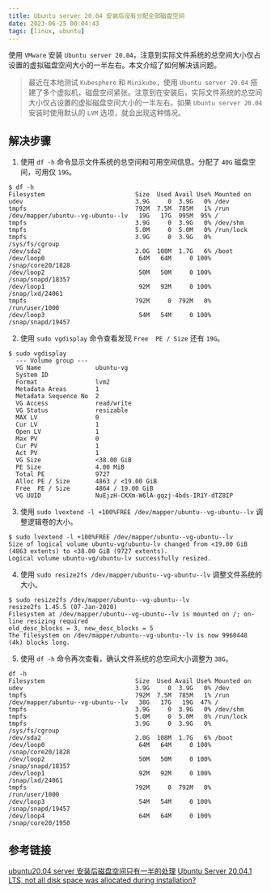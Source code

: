 ```yaml
---
title: Ubuntu server 20.04 安装后没有分配全部磁盘空间
date: 2023-06-25 00:04:43
tags: [linux, ubuntu]
---
```


使用 `VMware` 安装 `Ubuntu server 20.04`，注意到实际文件系统的总空间大小仅占设置的虚拟磁盘空间大小的一半左右。本文介绍了如何解决该问题。

<!-- more -->

> 最近在本地测试 `Kubesphere` 和 `Minikube`，使用 `Ubuntu server 20.04` 搭建了多个虚拟机，磁盘空间紧张。注意到在安装后，实际文件系统的总空间大小仅占设置的虚拟磁盘空间大小的一半左右。如果 `Ubuntu server 20.04` 安装时使用默认的 `LVM` 选项，就会出现这种情况。

## 解决步骤

1. 使用 `df -h` 命令显示文件系统的总空间和可用空间信息。分配了 `40G` 磁盘空间，可用仅 `19G`。
```shell
$ df -h
Filesystem                         Size  Used Avail Use% Mounted on
udev                               3.9G     0  3.9G   0% /dev
tmpfs                              792M  7.5M  785M   1% /run
/dev/mapper/ubuntu--vg-ubuntu--lv   19G   17G  995M  95% /
tmpfs                              3.9G     0  3.9G   0% /dev/shm
tmpfs                              5.0M     0  5.0M   0% /run/lock
tmpfs                              3.9G     0  3.9G   0% /sys/fs/cgroup
/dev/sda2                          2.0G  108M  1.7G   6% /boot
/dev/loop0                          64M   64M     0 100% /snap/core20/1828
/dev/loop2                          50M   50M     0 100% /snap/snapd/18357
/dev/loop1                          92M   92M     0 100% /snap/lxd/24061
tmpfs                              792M     0  792M   0% /run/user/1000
/dev/loop3                          54M   54M     0 100% /snap/snapd/19457
```
2. 使用 `sudo vgdisplay` 命令查看发现 `Free  PE / Size` 还有 `19G`。
```shell
$ sudo vgdisplay
  --- Volume group ---
  VG Name               ubuntu-vg
  System ID             
  Format                lvm2
  Metadata Areas        1
  Metadata Sequence No  2
  VG Access             read/write
  VG Status             resizable
  MAX LV                0
  Cur LV                1
  Open LV               1
  Max PV                0
  Cur PV                1
  Act PV                1
  VG Size               <38.00 GiB
  PE Size               4.00 MiB
  Total PE              9727
  Alloc PE / Size       4863 / <19.00 GiB
  Free  PE / Size       4864 / 19.00 GiB
  VG UUID               NuEjzH-CKXm-W6lA-gqzj-4bds-IR1Y-dTZ8IP
  ```
3. 使用 `sudo lvextend -l +100%FREE /dev/mapper/ubuntu--vg-ubuntu--lv` 调整逻辑卷的大小。
```shell
$ sudo lvextend -l +100%FREE /dev/mapper/ubuntu--vg-ubuntu--lv
Size of logical volume ubuntu-vg/ubuntu-lv changed from <19.00 GiB (4863 extents) to <38.00 GiB (9727 extents).
Logical volume ubuntu-vg/ubuntu-lv successfully resized.
```
4. 使用 `sudo resize2fs /dev/mapper/ubuntu--vg-ubuntu--lv` 调整文件系统的大小。
```shell
$ sudo resize2fs /dev/mapper/ubuntu--vg-ubuntu--lv
resize2fs 1.45.5 (07-Jan-2020)
Filesystem at /dev/mapper/ubuntu--vg-ubuntu--lv is mounted on /; on-line resizing required
old_desc_blocks = 3, new_desc_blocks = 5
The filesystem on /dev/mapper/ubuntu--vg-ubuntu--lv is now 9960448 (4k) blocks long.
```
5. 使用 `df -h` 命令再次查看，确认文件系统的总空间大小调整为 `38G`。
```shell
df -h
Filesystem                         Size  Used Avail Use% Mounted on
udev                               3.9G     0  3.9G   0% /dev
tmpfs                              792M  7.5M  785M   1% /run
/dev/mapper/ubuntu--vg-ubuntu--lv   38G   17G   19G  47% /
tmpfs                              3.9G     0  3.9G   0% /dev/shm
tmpfs                              5.0M     0  5.0M   0% /run/lock
tmpfs                              3.9G     0  3.9G   0% /sys/fs/cgroup
/dev/sda2                          2.0G  108M  1.7G   6% /boot
/dev/loop0                          64M   64M     0 100% /snap/core20/1828
/dev/loop2                          50M   50M     0 100% /snap/snapd/18357
/dev/loop1                          92M   92M     0 100% /snap/lxd/24061
tmpfs                              792M     0  792M   0% /run/user/1000
/dev/loop3                          54M   54M     0 100% /snap/snapd/19457
/dev/loop4                          64M   64M     0 100% /snap/core20/1950
```

## 参考链接
[ubuntu20.04 server 安装后磁盘空间只有一半的处理](https://blog.csdn.net/weixin_43302340/article/details/120341241)
[Ubuntu Server 20.04.1 LTS, not all disk space was allocated during installation?](https://askubuntu.com/questions/1269493/ubuntu-server-20-04-1-lts-not-all-disk-space-was-allocated-during-installation)